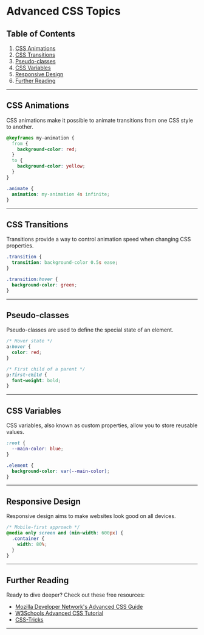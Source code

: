 # Advanced CSS Topics

## Table of Contents

1. [CSS Animations](#css-animations)
2. [CSS Transitions](#css-transitions)
3. [Pseudo-classes](#pseudo-classes)
4. [CSS Variables](#css-variables)
5. [Responsive Design](#responsive-design)
6. [Further Reading](#further-reading)

---

## CSS Animations

CSS animations make it possible to animate transitions from one CSS style to another.

```css
@keyframes my-animation {
  from {
    background-color: red;
  }
  to {
    background-color: yellow;
  }
}

.animate {
  animation: my-animation 4s infinite;
}
```

---

## CSS Transitions

Transitions provide a way to control animation speed when changing CSS properties.

```css
.transition {
  transition: background-color 0.5s ease;
}

.transition:hover {
  background-color: green;
}
```

---

## Pseudo-classes

Pseudo-classes are used to define the special state of an element.

```css
/* Hover state */
a:hover {
  color: red;
}

/* First child of a parent */
p:first-child {
  font-weight: bold;
}
```

---

## CSS Variables

CSS variables, also known as custom properties, allow you to store reusable values.

```css
:root {
  --main-color: blue;
}

.element {
  background-color: var(--main-color);
}
```

---

## Responsive Design

Responsive design aims to make websites look good on all devices.

```css
/* Mobile-first approach */
@media only screen and (min-width: 600px) {
  .container {
    width: 80%;
  }
}
```

---

## Further Reading

Ready to dive deeper? Check out these free resources:

- [Mozilla Developer Network's Advanced CSS Guide](https://developer.mozilla.org/en-US/docs/Web/CSS)
- [W3Schools Advanced CSS Tutorial](https://www.w3schools.com/css/)
- [CSS-Tricks](https://css-tricks.com/)

---
